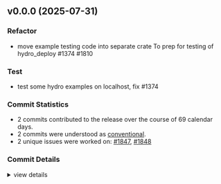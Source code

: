 

## v0.0.0 (2025-07-31)

### Refactor

 - <csr-id-cb54ace31866d68f424798f876f9e4e8ffd9d881/> move example testing code into separate crate
   To prep for testing of hydro_deploy #1374 #1810

### Test

 - <csr-id-c3ccee6638f2e006f837fd6f946d1b942e40c144/> test some hydro examples on localhost, fix #1374

### Commit Statistics

<csr-read-only-do-not-edit/>

 - 2 commits contributed to the release over the course of 69 calendar days.
 - 2 commits were understood as [conventional](https://www.conventionalcommits.org).
 - 2 unique issues were worked on: [#1847](https://github.com/hydro-project/hydro/issues/1847), [#1848](https://github.com/hydro-project/hydro/issues/1848)

### Commit Details

<csr-read-only-do-not-edit/>

<details><summary>view details</summary>

 * **[#1847](https://github.com/hydro-project/hydro/issues/1847)**
    - Move example testing code into separate crate ([`cb54ace`](https://github.com/hydro-project/hydro/commit/cb54ace31866d68f424798f876f9e4e8ffd9d881))
 * **[#1848](https://github.com/hydro-project/hydro/issues/1848)**
    - Test some hydro examples on localhost, fix #1374 ([`c3ccee6`](https://github.com/hydro-project/hydro/commit/c3ccee6638f2e006f837fd6f946d1b942e40c144))
</details>

